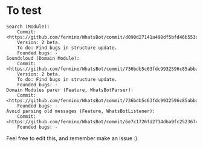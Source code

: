 To test
=======

	Search (Module): 
		Commit: <https://github.com/fermino/WhatsBot/commit/d090d27141a498df5bfd46b553d391186bc9ca70>
		Version: 2 beta. 
		To do: Find bugs in structure update.
		Founded bugs: -
	Soundcloud (Domain Module): 
		Commit: <https://github.com/fermino/WhatsBot/commit/736bdb5c63fdc9932596c85abba5f49d40e2c8ff>
		Version: 2 beta. 
		To do: Find bugs in structure update.
		Founded bugs: -
	Domain Modules parer (Feature, WhatsBotParser): 
		Commit: <https://github.com/fermino/WhatsBot/commit/736bdb5c63fdc9932596c85abba5f49d40e2c8ff>
		Founded bugs: -
	Avoid parsing old messages (Feature, WhatsBotListener): 
		Commit: <https://github.com/fermino/WhatsBot/commit/6e7c1726fd2734dba9fc252367cf22e3ce47801f>
		Founded bugs: -

Feel free to edit this, and remember make an issue :). 
